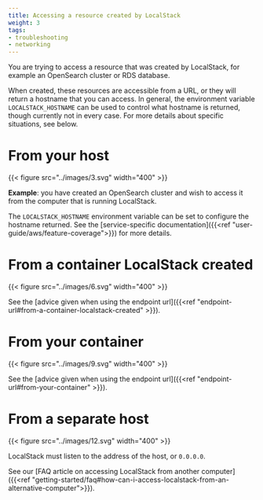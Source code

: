 ```yaml
---
title: Accessing a resource created by LocalStack
weight: 3
tags:
- troubleshooting
- networking
---
```


You are trying to access a resource that was created by LocalStack, for example an OpenSearch cluster or RDS database.

When created, these resources are accessible from a URL, or they will return a hostname that you can access.
In general, the environment variable `LOCALSTACK_HOSTNAME` can be used to control what hostname is returned, though currently not in every case.
For more details about specific situations, see below.

# From your host

{{< figure src="../images/3.svg" width="400" >}}

**Example**: you have created an OpenSearch cluster and wish to access it from the computer that is running LocalStack.

The `LOCALSTACK_HOSTNAME` environment variable can be set to configure the hostname returned.
See the [service-specific documentation]({{<ref "user-guide/aws/feature-coverage">}}) for more details.

# From a container LocalStack created

{{< figure src="../images/6.svg" width="400" >}}

See the [advice given when using the endpoint url]({{<ref "endpoint-url#from-a-container-localstack-created" >}}).

# From your container

{{< figure src="../images/9.svg" width="400" >}}

See the [advice given when using the endpoint url]({{<ref "endpoint-url#from-your-container" >}}).

# From a separate host

{{< figure src="../images/12.svg" width="400" >}}

LocalStack must listen to the address of the host, or `0.0.0.0`.

See our [FAQ article on accessing LocalStack from another computer]({{<ref "getting-started/faq#how-can-i-access-localstack-from-an-alternative-computer">}}).
